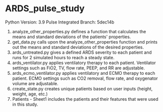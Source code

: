 # ARDS_pulse_study

Python Version: 3.9
Pulse Integrated Branch: 5dec14b

1. analyze_other_properties.py defines a function that calculates the means and standard deviations of the patients' properties.
2. get_data.py calls upon the analyze_other_properties function and prints out the means and standard deviations of the desired properties.
3. ards_untreated.py gives a defined ARDS severity to each patient and runs for 2 simulated hours to reach a steady state.
4. ards_ventilator.py applies ventilatory therapy to each patient. Ventilator settings such as FiO2, TV, flow rate, PEEP, and RR are adjustable.
5. ards_ecmo_ventilator.py applies ventilatory and ECMO therapy to each patient. ECMO settings such as CO2 removal, flow rate, and oxygenator volume are adjustable.
6. create_state.py creates unique patients based on user inputs (height, weight, age, etc.)
7. Patients - Sheet1 includes the patients and their features that were used in this study.
